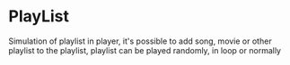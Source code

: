 # PlayList
Simulation of playlist in player, it's possible to add song, movie or other playlist to the playlist, playlist can be played randomly, in loop or normally
